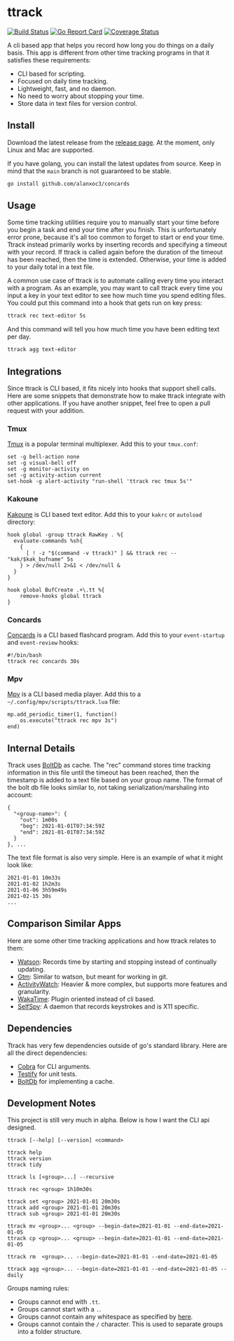 # ttrack

[![Build Status](https://travis-ci.com/alanxoc3/ttrack.svg?branch=main)](https://travis-ci.com/alanxoc3/ttrack)
[![Go Report Card](https://goreportcard.com/badge/github.com/alanxoc3/ttrack)](https://goreportcard.com/report/github.com/alanxoc3/ttrack)
[![Coverage Status](https://coveralls.io/repos/github/alanxoc3/ttrack/badge.svg?branch=main)](https://coveralls.io/github/alanxoc3/ttrack?branch=main)

A cli based app that helps you record how long you do things on a daily basis. This app is different from other time tracking programs in that it satisfies these requirements:
* CLI based for scripting.
* Focused on daily time tracking.
* Lightweight, fast, and no daemon.
* No need to worry about stopping your time.
* Store data in text files for version control.

## Install
Download the latest release from the [release
page](https://github.com/alanxoc3/concards/releases). At the moment, only Linux
and Mac are supported.

If you have golang, you can install the latest updates from source. Keep in mind that the `main` branch is not guaranteed to be stable.
```bash
go install github.com/alanxoc3/concards
```

## Usage
Some time tracking utilities require you to manually start your time before you begin a task and end your time after you finish. This is unfortunately error prone, because it's all too common to forget to start or end your time. Ttrack instead primarily works by inserting records and specifying a timeout with your record. If ttrack is called again before the duration of the timeout has been reached, then the time is extended. Otherwise, your time is added to your daily total in a text file.

A common use case of ttrack is to automate calling every time you interact with a program. As an example, you may want to call ttrack every time you input a key in your text editor to see how much time you spend editing files. You could put this command into a hook that gets run on key press:

```bash
ttrack rec text-editor 5s
```

And this command will tell you how much time you have been editing text per day.

```bash
ttrack agg text-editor
```

## Integrations
Since ttrack is CLI based, it fits nicely into hooks that support shell calls. Here are some snippets that demonstrate how to make ttrack integrate with other applications. If you have another snippet, feel free to open a pull request with your addition.

### Tmux
[Tmux](https://github.com/tmux/tmux) is a popular terminal multiplexer. Add this to your `tmux.conf`:
```
set -g bell-action none
set -g visual-bell off
set -g monitor-activity on
set -g activity-action current
set-hook -g alert-activity "run-shell 'ttrack rec tmux 5s'"
```

### Kakoune
[Kakoune](https://kakoune.org/) is CLI based text editor. Add this to your `kakrc` or `autoload` directory:
```
hook global -group ttrack RawKey . %{
  evaluate-commands %sh{
    {
      [ ! -z "$(command -v ttrack)" ] && ttrack rec -- "kak/$kak_bufname" 5s
    } > /dev/null 2>&1 < /dev/null &
  }
}

hook global BufCreate .+\.tt %{
    remove-hooks global ttrack
}
```

### Concards
[Concards](https://github.com/alanxoc3/concards) is a CLI based flashcard program. Add this to your `event-startup` and `event-review` hooks:
```
#!/bin/bash
ttrack rec concards 30s
```

### Mpv
[Mpv](https://github.com/mpv-player/mpv) is a CLI based media player. Add this to a `~/.config/mpv/scripts/ttrack.lua` file:
```
mp.add_periodic_timer(1, function()
    os.execute("ttrack rec mpv 3s")
end)
```

## Internal Details
Ttrack uses [BoltDb](https://github.com/etcd-io/bbolt) as cache. The "rec" command stores time tracking information in this file until the timeout has been reached, then the timestamp is added to a text file based on your group name.
The format of the bolt db file looks similar to, not taking serialization/marshaling into account:
```
{
  "<group-name>": {
    "out": 1m00s
    "beg": 2021-01-01T07:34:59Z
    "end": 2021-01-01T07:34:59Z
  }
}, ...
```

The text file format is also very simple. Here is an example of what it might look like:
```
2021-01-01 10m33s
2021-01-02 1h2m3s
2021-01-06 3h59m49s
2021-02-15 30s
...
```

## Comparison Similar Apps
Here are some other time tracking applications and how ttrack relates to them:
* [Watson](https://tailordev.github.io/Watson/): Records time by starting and stopping instead of continually updating.
* [Gtm](https://github.com/laughedelic/gtm): Similar to watson, but meant for working in git.
* [ActivityWatch](https://github.com/ActivityWatch/activitywatch): Heavier & more complex, but supports more features and granularity.
* [WakaTime](https://wakatime.com/): Plugin oriented instead of cli based.
* [SelfSpy](https://github.com/selfspy/selfspy): A daemon that records keystrokes and is X11 specific.

## Dependencies
Ttrack has very few dependencies outside of go's standard library. Here are all the direct dependencies:
* [Cobra](https://github.com/spf13/cobra) for CLI arguments.
* [Testify](https://github.com/stretchr/testify) for unit tests.
* [BoltDb](https://github.com/etcd-io/bbolt) for implementing a cache.

## Development Notes
This project is still very much in alpha. Below is how I want the CLI api designed.

```
ttrack [--help] [--version] <command>

ttrack help
ttrack version
ttrack tidy

ttrack ls [<group>...] --recursive

ttrack rec <group> 1h10m30s

ttrack set <group> 2021-01-01 20m30s
ttrack add <group> 2021-01-01 20m30s
ttrack sub <group> 2021-01-01 20m30s

ttrack mv <group>... <group> --begin-date=2021-01-01 --end-date=2021-01-05
ttrack cp <group>... <group> --begin-date=2021-01-01 --end-date=2021-01-05

ttrack rm  <group>... --begin-date=2021-01-01 --end-date=2021-01-05

ttrack agg <group>... --begin-date=2021-01-01 --end-date=2021-01-05 --daily
```

Groups naming rules:
* Groups cannot end with `.tt`.
* Groups cannot start with a `.`.
* Groups cannot contain any whitespace as specified by [here][isspace].
* Groups cannot contain the `/` character. This is used to separate groups into a folder structure.

[isspace]: https://golang.org/pkg/unicode/#IsSpace
